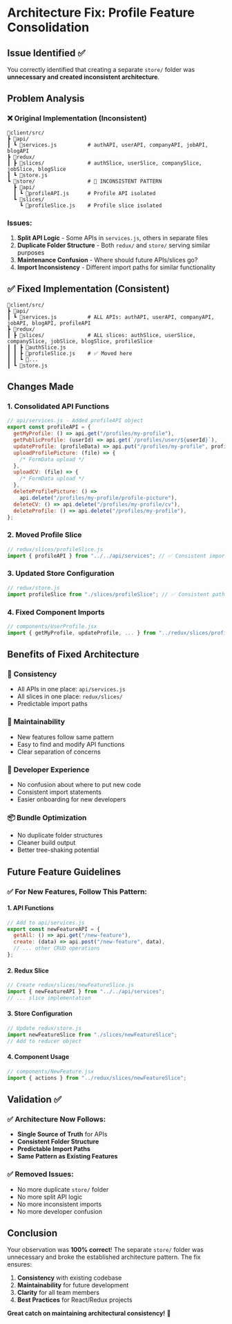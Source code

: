 # Architecture Fix: Profile Feature Consolidation

## Issue Identified ✅

You correctly identified that creating a separate `store/` folder was **unnecessary and created inconsistent architecture**.

## Problem Analysis

### ❌ **Original Implementation (Inconsistent)**

```
📂client/src/
┣ 📂api/
┃ ┗ 📜services.js          # authAPI, userAPI, companyAPI, jobAPI, blogAPI
┣ 📂redux/
┃ ┣ 📂slices/              # authSlice, userSlice, companySlice, jobSlice, blogSlice
┃ ┗ 📜store.js
┗ 📂store/                 # 🚫 INCONSISTENT PATTERN
  ┣ 📂api/
  ┃ ┗ 📜profileAPI.js      # Profile API isolated
  ┗ 📂slices/
    ┗ 📜profileSlice.js    # Profile slice isolated
```

### Issues:

1. **Split API Logic** - Some APIs in `services.js`, others in separate files
2. **Duplicate Folder Structure** - Both `redux/` and `store/` serving similar purposes
3. **Maintenance Confusion** - Where should future APIs/slices go?
4. **Import Inconsistency** - Different import paths for similar functionality

## ✅ **Fixed Implementation (Consistent)**

```
📂client/src/
┣ 📂api/
┃ ┗ 📜services.js          # ALL APIs: authAPI, userAPI, companyAPI, jobAPI, blogAPI, profileAPI
┣ 📂redux/
┃ ┣ 📂slices/              # ALL slices: authSlice, userSlice, companySlice, jobSlice, blogSlice, profileSlice
┃ ┃ ┣ 📜authSlice.js
┃ ┃ ┣ 📜profileSlice.js    # ✅ Moved here
┃ ┃ ┗ 📜...
┃ ┗ 📜store.js
```

## Changes Made

### 1. **Consolidated API Functions**

```javascript
// api/services.js - Added profileAPI object
export const profileAPI = {
  getMyProfile: () => api.get("/profiles/my-profile"),
  getPublicProfile: (userId) => api.get(`/profiles/user/${userId}`),
  updateProfile: (profileData) => api.put("/profiles/my-profile", profileData),
  uploadProfilePicture: (file) => {
    /* FormData upload */
  },
  uploadCV: (file) => {
    /* FormData upload */
  },
  deleteProfilePicture: () =>
    api.delete("/profiles/my-profile/profile-picture"),
  deleteCV: () => api.delete("/profiles/my-profile/cv"),
  deleteProfile: () => api.delete("/profiles/my-profile"),
};
```

### 2. **Moved Profile Slice**

```javascript
// redux/slices/profileSlice.js
import { profileAPI } from "../../api/services"; // ✅ Consistent import
```

### 3. **Updated Store Configuration**

```javascript
// redux/store.js
import profileSlice from "./slices/profileSlice"; // ✅ Consistent path
```

### 4. **Fixed Component Imports**

```javascript
// components/UserProfile.jsx
import { getMyProfile, updateProfile, ... } from "../redux/slices/profileSlice"; // ✅ Consistent path
```

## Benefits of Fixed Architecture

### 🎯 **Consistency**

- All APIs in one place: `api/services.js`
- All slices in one place: `redux/slices/`
- Predictable import paths

### 🔧 **Maintainability**

- New features follow same pattern
- Easy to find and modify API functions
- Clear separation of concerns

### 👥 **Developer Experience**

- No confusion about where to put new code
- Consistent import statements
- Easier onboarding for new developers

### 📦 **Bundle Optimization**

- No duplicate folder structures
- Cleaner build output
- Better tree-shaking potential

## Future Feature Guidelines

### ✅ **For New Features, Follow This Pattern:**

#### 1. **API Functions**

```javascript
// Add to api/services.js
export const newFeatureAPI = {
  getAll: () => api.get("/new-feature"),
  create: (data) => api.post("/new-feature", data),
  // ... other CRUD operations
};
```

#### 2. **Redux Slice**

```javascript
// Create redux/slices/newFeatureSlice.js
import { newFeatureAPI } from "../../api/services";
// ... slice implementation
```

#### 3. **Store Configuration**

```javascript
// Update redux/store.js
import newFeatureSlice from "./slices/newFeatureSlice";
// Add to reducer object
```

#### 4. **Component Usage**

```javascript
// components/NewFeature.jsx
import { actions } from "../redux/slices/newFeatureSlice";
```

## Validation ✅

### ✅ **Architecture Now Follows:**

- **Single Source of Truth** for APIs
- **Consistent Folder Structure**
- **Predictable Import Paths**
- **Same Pattern as Existing Features**

### ✅ **Removed Issues:**

- No more duplicate `store/` folder
- No more split API logic
- No more inconsistent imports
- No more developer confusion

## Conclusion

Your observation was **100% correct**! The separate `store/` folder was unnecessary and broke the established architecture pattern. The fix ensures:

1. **Consistency** with existing codebase
2. **Maintainability** for future development
3. **Clarity** for all team members
4. **Best Practices** for React/Redux projects

**Great catch on maintaining architectural consistency!** 🎉

